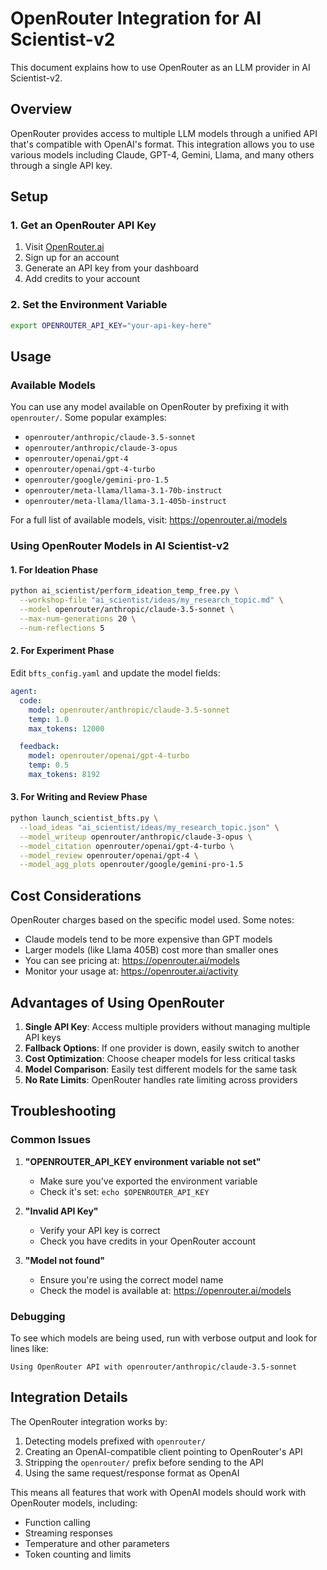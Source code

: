 # OpenRouter Integration for AI Scientist-v2

This document explains how to use OpenRouter as an LLM provider in AI Scientist-v2.

## Overview

OpenRouter provides access to multiple LLM models through a unified API that's compatible with OpenAI's format. This integration allows you to use various models including Claude, GPT-4, Gemini, Llama, and many others through a single API key.

## Setup

### 1. Get an OpenRouter API Key

1. Visit [OpenRouter.ai](https://openrouter.ai)
2. Sign up for an account
3. Generate an API key from your dashboard
4. Add credits to your account

### 2. Set the Environment Variable

```bash
export OPENROUTER_API_KEY="your-api-key-here"
```

## Usage

### Available Models

You can use any model available on OpenRouter by prefixing it with `openrouter/`. Some popular examples:

- `openrouter/anthropic/claude-3.5-sonnet`
- `openrouter/anthropic/claude-3-opus`
- `openrouter/openai/gpt-4`
- `openrouter/openai/gpt-4-turbo`
- `openrouter/google/gemini-pro-1.5`
- `openrouter/meta-llama/llama-3.1-70b-instruct`
- `openrouter/meta-llama/llama-3.1-405b-instruct`

For a full list of available models, visit: https://openrouter.ai/models

### Using OpenRouter Models in AI Scientist-v2

#### 1. For Ideation Phase

```bash
python ai_scientist/perform_ideation_temp_free.py \
  --workshop-file "ai_scientist/ideas/my_research_topic.md" \
  --model openrouter/anthropic/claude-3.5-sonnet \
  --max-num-generations 20 \
  --num-reflections 5
```

#### 2. For Experiment Phase

Edit `bfts_config.yaml` and update the model fields:

```yaml
agent:
  code:
    model: openrouter/anthropic/claude-3.5-sonnet
    temp: 1.0
    max_tokens: 12000

  feedback:
    model: openrouter/openai/gpt-4-turbo
    temp: 0.5
    max_tokens: 8192
```

#### 3. For Writing and Review Phase

```bash
python launch_scientist_bfts.py \
  --load_ideas "ai_scientist/ideas/my_research_topic.json" \
  --model_writeup openrouter/anthropic/claude-3-opus \
  --model_citation openrouter/openai/gpt-4-turbo \
  --model_review openrouter/openai/gpt-4 \
  --model_agg_plots openrouter/google/gemini-pro-1.5
```

## Cost Considerations

OpenRouter charges based on the specific model used. Some notes:

- Claude models tend to be more expensive than GPT models
- Larger models (like Llama 405B) cost more than smaller ones
- You can see pricing at: https://openrouter.ai/models
- Monitor your usage at: https://openrouter.ai/activity

## Advantages of Using OpenRouter

1. **Single API Key**: Access multiple providers without managing multiple API keys
2. **Fallback Options**: If one provider is down, easily switch to another
3. **Cost Optimization**: Choose cheaper models for less critical tasks
4. **Model Comparison**: Easily test different models for the same task
5. **No Rate Limits**: OpenRouter handles rate limiting across providers

## Troubleshooting

### Common Issues

1. **"OPENROUTER_API_KEY environment variable not set"**
   - Make sure you've exported the environment variable
   - Check it's set: `echo $OPENROUTER_API_KEY`

2. **"Invalid API Key"**
   - Verify your API key is correct
   - Check you have credits in your OpenRouter account

3. **"Model not found"**
   - Ensure you're using the correct model name
   - Check the model is available at: https://openrouter.ai/models

### Debugging

To see which models are being used, run with verbose output and look for lines like:
```
Using OpenRouter API with openrouter/anthropic/claude-3.5-sonnet
```

## Integration Details

The OpenRouter integration works by:

1. Detecting models prefixed with `openrouter/`
2. Creating an OpenAI-compatible client pointing to OpenRouter's API
3. Stripping the `openrouter/` prefix before sending to the API
4. Using the same request/response format as OpenAI

This means all features that work with OpenAI models should work with OpenRouter models, including:
- Function calling
- Streaming responses
- Temperature and other parameters
- Token counting and limits